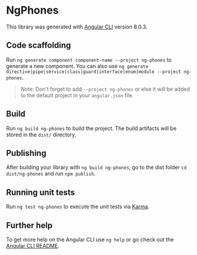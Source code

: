 # NgPhones

This library was generated with [Angular CLI](https://github.com/angular/angular-cli) version 8.0.3.

## Code scaffolding

Run `ng generate component component-name --project ng-phones` to generate a new component. You can also use `ng generate directive|pipe|service|class|guard|interface|enum|module --project ng-phones`.
> Note: Don't forget to add `--project ng-phones` or else it will be added to the default project in your `angular.json` file. 

## Build

Run `ng build ng-phones` to build the project. The build artifacts will be stored in the `dist/` directory.

## Publishing

After building your library with `ng build ng-phones`, go to the dist folder `cd dist/ng-phones` and run `npm publish`.

## Running unit tests

Run `ng test ng-phones` to execute the unit tests via [Karma](https://karma-runner.github.io).

## Further help

To get more help on the Angular CLI use `ng help` or go check out the [Angular CLI README](https://github.com/angular/angular-cli/blob/master/README.md).
